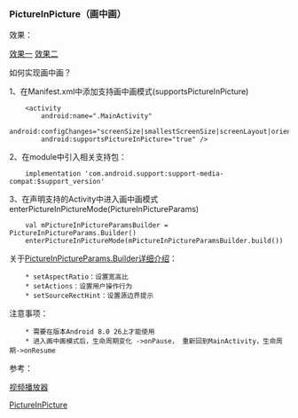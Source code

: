 ### PictureInPicture（画中画）

效果：

[效果一](https://github.com/Wzhixiang/PictureInPicture/blob/master/ScreenCapture/device-2018-09-28-161203.png)
[效果二](https://github.com/Wzhixiang/PictureInPicture/blob/master/ScreenCapture/device-2018-09-28-161237.png)

如何实现画中画？
 
1、在Manifest.xml中添加支持画中画模式(supportsPictureInPicture)

        <activity
            android:name=".MainActivity"
            android:configChanges="screenSize|smallestScreenSize|screenLayout|orientation"
            android:supportsPictureInPicture="true" />
            
2、在module中引入相关支持包：
        
        implementation 'com.android.support:support-media-compat:$support_version'
            
3、在声明支持的Activity中进入画中画模式enterPictureInPictureMode(PictureInPictureParams)

        val mPictureInPictureParamsBuilder = PictureInPictureParams.Builder()
        enterPictureInPictureMode(mPictureInPictureParamsBuilder.build())
        
关于[PictureInPictureParams.Builder详细介绍](https://developer.android.google.cn/reference/android/app/PictureInPictureParams.Builder?hl=zh-tw)：
        
        * setAspectRatio：设置宽高比
        * setActions：设置用户操作行为
        * setSourceRectHint：设置源边界提示
        
注意事项：
        
        * 需要在版本Android 8.0 26上才能使用
        * 进入画中画模式后，生命周期变化 ->onPause， 重新回到MainActivity，生命周期->onResume
        
参考：
        
[视频播放器](https://github.com/lipangit/JiaoZiVideoPlayer)

[PictureInPicture](https://github.com/googlesamples/android-PictureInPicture)
        
